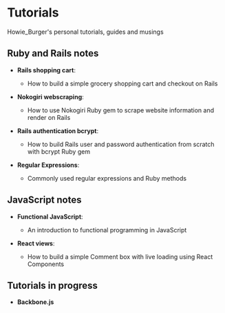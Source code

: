 # Tutorials
Howie_Burger's personal tutorials, guides and musings

## Ruby and Rails notes
- **Rails shopping cart**:
  - How to build a simple grocery shopping cart and checkout on Rails

- **Nokogiri webscraping**:
  - How to use Nokogiri Ruby gem to scrape website information and render on Rails

- **Rails authentication bcrypt**:
  - How to build Rails user and password authentication from scratch with bcrypt Ruby gem

- **Regular Expressions**:
  - Commonly used regular expressions and Ruby methods

## JavaScript notes
- **Functional JavaScript**:
  - An introduction to functional programming in JavaScript

- **React views**:
  - How to build a simple Comment box with live loading using React Components

## Tutorials in progress
- **Backbone.js**
